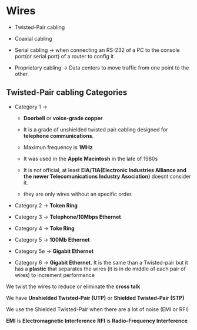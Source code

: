 # Wires

* Twisted-Pair cabling

* Coaxial cabling

* Serial cabling -> when connecting an RS-232 of a PC to the console port(or serial port) of a router to config it

* Proprietary cabling -> Data centers to move traffic from one point to the other.

## Twisted-Pair cabling Categories

* Category 1 -> 

    + __Doorbell__ or __voice-grade copper__

    + It is a grade of unshielded twisted pair cabling designed for __telephone communications__.

    + Maximun frequency is __1MHz__

    + It was used in the __Apple Macintosh__ in the late of 1980s

    + It is not official, at least __EIA/TIA(Electronic Industries Alliance and the newer Telecomunications Industry Asociation)__ doesnt consider it.

    + they are only wires without an specific order.

* Category 2 -> __Token Ring__

* Category 3 -> __Telephone/10Mbps Ethernet__

* Category 4 -> __Toke Ring__

* Category 5 -> __100Mb Ethernet__

* Category 5e -> __Gigabit Ethernet__

* Category 6 -> __Gigabit Ethernet__. It is the same than a Twisted-pair but it has a __plastic__ that separates the wires (it is in de middle of each pair of wires) to increment performance

We twist the wires to reduce or eliminate the __cross talk__

We have __Unshielded Twisted-Pair (UTP)__ or __Shielded Twisted-Pair (STP)__

We use the Shielded Twisted-Pair when there are a lot of noise (EMI or RFI)

__EMI__ is __Electromagnetic Interference__
__RFI__ is __Radio-Frequency Interference__
